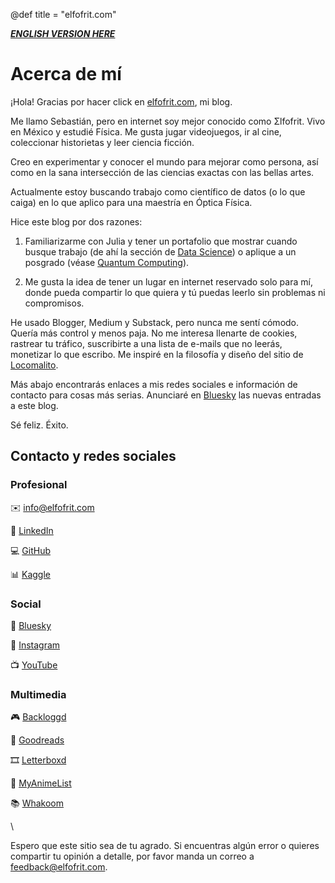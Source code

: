 @def title = "elfofrit.com"

[**_ENGLISH VERSION HERE_**](/index_english/)

# Acerca de mí

¡Hola! Gracias por hacer click en [elfofrit.com](https://elfofrit.com), mi blog.

Me llamo Sebastián, pero en internet soy mejor conocido como Σlfofrit. Vivo en México y estudié Física. Me gusta jugar videojuegos, ir al cine, coleccionar historietas y leer ciencia ficción.

Creo en experimentar y conocer el mundo para mejorar como persona, así como en la sana intersección de las ciencias exactas con las bellas artes.

Actualmente estoy buscando trabajo como científico de datos (o lo que caiga) en lo que aplico para una maestría en Óptica Física.

Hice este blog por dos razones:

1. Familiarizarme con Julia y tener un portafolio que mostrar cuando busque trabajo (de ahí la sección de [Data Science](/DataScience/)) o aplique a un posgrado (véase [Quantum Computing](/QuantumComputing/)).

2. Me gusta la idea de tener un lugar en internet reservado solo para mí, donde pueda compartir lo que quiera y tú puedas leerlo sin problemas ni compromisos.

He usado Blogger, Medium y Substack, pero nunca me sentí cómodo. Quería más control y menos paja. No me interesa llenarte de cookies, rastrear tu tráfico, suscribirte a una lista de e-mails que no leerás, monetizar lo que escribo. Me inspiré en la filosofía y diseño del sitio de [Locomalito](https://locomalito.com/es).

Más abajo encontrarás enlaces a mis redes sociales e información de contacto para cosas más serias. Anunciaré en [Bluesky](https://bsky.app/profile/elfofrit.com) las nuevas entradas a este blog.

Sé feliz. Éxito.

## Contacto y redes sociales

### Profesional

✉️ [info@elfofrit.com](mailto:info@elfofrit.com)

💼 [LinkedIn](https://www.linkedin.com/in/sebasmg)

💻 [GitHub](https://github.com/elfofrit)

📊 [Kaggle](https://www.kaggle.com/elfofrit)

### Social

🦋 [Bluesky](https://bsky.app/profile/elfofrit.com)

📸 [Instagram](https://www.instagram.com/elfofrit)

📺 [YouTube](https://www.youtube.com/@elfofrit)

### Multimedia

🎮 [Backloggd](https://www.backloggd.com/u/elfofrit)

📖 [Goodreads](https://www.goodreads.com/elfofrit)

🎞️ [Letterboxd](https://letterboxd.com/elfofrit)

🗾 [MyAnimeList](https://myanimelist.net/profile/elfofrit)

📚 [Whakoom](https://www.whakoom.com/elfofrit)

\\

Espero que este sitio sea de tu agrado. Si encuentras algún error o quieres compartir tu opinión a detalle, por favor manda un correo a [feedback@elfofrit.com](mailto:feedback@elfofrit.com).